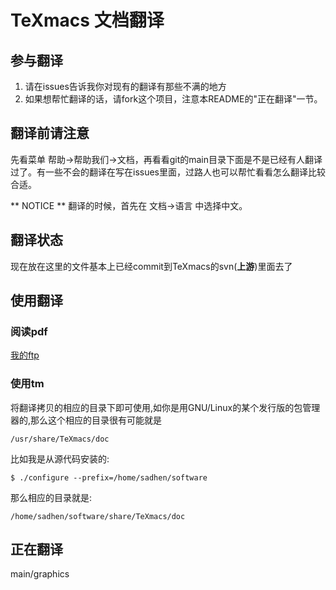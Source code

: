 # TeXmacs 文档翻译
## 参与翻译
1. 请在issues告诉我你对现有的翻译有那些不满的地方
2. 如果想帮忙翻译的话，请fork这个项目，注意本README的"正在翻译"一节。

## 翻译前请注意
先看菜单 帮助->帮助我们->文档，再看看git的main目录下面是不是已经有人翻译过了。有一些不会的翻译在写在issues里面，过路人也可以帮忙看看怎么翻译比较合适。

** NOTICE **
翻译的时候，首先在 文档->语言 中选择中文。

## 翻译状态
现在放在这里的文件基本上已经commit到TeXmacs的svn(**上游**)里面去了

## 使用翻译
### 阅读pdf
[我的ftp][ftp]
### 使用tm
将翻译拷贝的相应的目录下即可使用,如你是用GNU/Linux的某个发行版的包管理器的,那么这个相应的目录很有可能就是

    /usr/share/TeXmacs/doc
  
比如我是从源代码安装的:

    $ ./configure --prefix=/home/sadhen/software
  
那么相应的目录就是:

    /home/sadhen/software/share/TeXmacs/doc

## 正在翻译
main/graphics


[ftp]:http://home.ustc.edu.cn/~sadhen/texmacs
